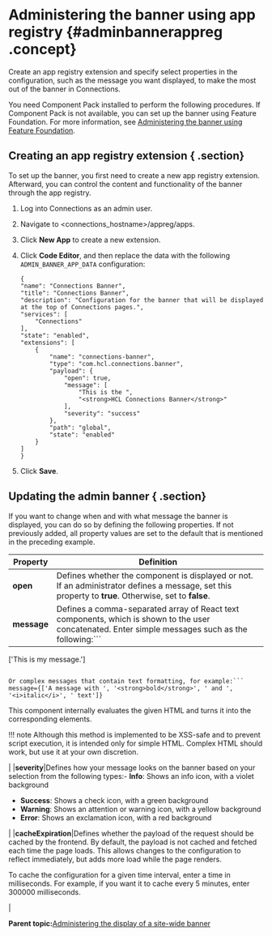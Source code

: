 # Administering the banner using app registry {#adminbannerappreg .concept}

Create an app registry extension and specify select properties in the configuration, such as the message you want displayed, to make the most out of the banner in Connections.

You need Component Pack installed to perform the following procedures. If Component Pack is not available, you can set up the banner using Feature Foundation. For more information, see [Administering the banner using Feature Foundation](admin_banner_icxt.md).

## Creating an app registry extension { .section}

To set up the banner, you first need to create a new app registry extension. Afterward, you can control the content and functionality of the banner through the app registry.

1.  Log into Connections as an admin user.
2.  Navigate to <connections\_hostname\>/appreg/apps.
3.  Click **New App** to create a new extension.
4.  Click **Code Editor**, and then replace the data with the following `ADMIN_BANNER_APP_DATA` configuration:

    ```
    {
    "name": "Connections Banner",
    "title": "Connections Banner",
    "description": "Configuration for the banner that will be displayed at the top of Connections pages.",
    "services": [
        "Connections"
    ],
    "state": "enabled",
    "extensions": [
        {
            "name": "connections-banner",
            "type": "com.hcl.connections.banner",
            "payload": {
                "open": true,
                "message": [
                    "This is the ",
                    "<strong>HCL Connections Banner</strong>"
                ],
                "severity": "success"
            },
            "path": "global",
            "state": "enabled"
        }
    ]
    }
    ```

5.  Click **Save**.


## Updating the admin banner { .section}

If you want to change when and with what message the banner is displayed, you can do so by defining the following properties. If not previously added, all property values are set to the default that is mentioned in the preceding example.

|Property|Definition|
|--------|----------|
|**open**|Defines whether the component is displayed or not. If an administrator defines a message, set this property to **true**. Otherwise, set to **false**.|
|**message**|Defines a comma-separated array of React text components, which is shown to the user concatenated. Enter simple messages such as the following:```
['This is my message.']
```

Or complex messages that contain text formatting, for example:```
message={['A message with ', '<strong>bold</strong>', ' and ', '<i>italic</i>', ' text']}
```

This component internally evaluates the given HTML and turns it into the corresponding elements.

!!! note
Although this method is implemented to be XSS-safe and to prevent script execution, it is intended only for simple HTML. Complex HTML should work, but use it at your own discretion.

|
|**severity**|Defines how your message looks on the banner based on your selection from the following types:-   **Info**: Shows an info icon, with a violet background
-   **Success**: Shows a check icon, with a green background
-   **Warning**: Shows an attention or warning icon, with a yellow background
-   **Error**: Shows an exclamation icon, with a red background

|
|**cacheExpiration**|Defines whether the payload of the request should be cached by the frontend. By default, the payload is not cached and fetched each time the page loads. This allows changes to the configuration to reflect immediately, but adds more load while the page renders.

 To cache the configuration for a given time interval, enter a time in milliseconds. For example, if you want it to cache every 5 minutes, enter 300000 milliseconds.

|

**Parent topic:**[Administering the display of a site-wide banner](../admin/admin_banner_onprem.md)

